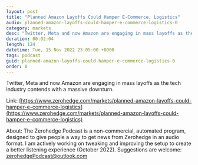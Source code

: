 ```yaml
---
layout: post
title: "Planned Amazon Layoffs Could Hamper E-Commerce, Logistics"
audio: planned-amazon-layoffs-could-hamper-e-commerce-logistics-0
category: markets
desc: "Twitter, Meta and now Amazon are engaging in mass layoffs as the tech industry contends with a massive downturn."
duration: 00:02:04
length: 124
datetime: Tue, 15 Nov 2022 23:05:00 +0000
tags: podcast
guid: planned-amazon-layoffs-could-hamper-e-commerce-logistics-0
order: 0
---
```

Twitter, Meta and now Amazon are engaging in mass layoffs as the tech industry contends with a massive downturn.

Link: [https://www.zerohedge.com/markets/planned-amazon-layoffs-could-hamper-e-commerce-logistics](https://www.zerohedge.com/markets/planned-amazon-layoffs-could-hamper-e-commerce-logistics)

About: The Zerohedge Podcast is a non-commercial, automated program, designed to give people a way to get news from Zerohedge in an audio format.  I am actively working on tweaking and improving the setup to create a better listening experience (October 2022).  Suggestions are welcome: [zerohedgePodcast@outlook.com](mailto:zerohedgePodcast@outlook.com)